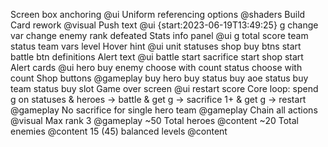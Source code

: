 Screen box anchoring @ui
Uniform referencing options @shaders
Build
    Card rework @visual
    Push text @ui {start:2023-06-19T13:49:25}
        g change
        var change
        enemy rank defeated
    Stats info panel @ui
        g
        total score
        team status
        team vars
        level
    Hover hint @ui
        unit statuses
        shop buy btns
        start battle btn
        definitions
    Alert text @ui
        battle start
        sacrifice start
        shop start
    Alert cards @ui
        hero buy
        enemy choose with count
        status choose with count
    Shop buttons @gameplay
        buy hero
        buy status
        buy aoe status
        buy team status
        buy slot
    Game over screen @ui
        restart
        score
    Core loop: spend g on statuses & heroes -> battle & get g -> sacrifice 1+ & get g -> restart @gameplay
    No sacrifice for single hero team @gameplay
    Chain all actions @visual
    Max rank 3 @gameplay
    ~50 Total heroes @content
    ~20 Total enemies @content
    15 (45) balanced levels @content
